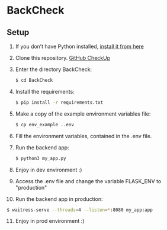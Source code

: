 # BackCheck

## Setup

1. If you don’t have Python installed, [install it from here](https://www.python.org/downloads/)

2. Clone this repository. [GitHub CheckUp](https://github.com/Balyeet1/CheckUP)

3. Enter the directory BackCheck:

   ```bash
   $ cd BackCheck
   ```

4. Install the requirements:

   ```bash
   $ pip install -r requirements.txt
   ```

5. Make a copy of the example environment variables file:

   ```bash
   $ cp env_example ..env
   ```

6. Fill the environment variables, contained in the .env file.

7. Run the backend app:

   ```bash
   $ python3 my_app.py
   ```
   
8. Enjoy in dev environment :)


9. Access the .env file and change the variable FLASK_ENV to "production"


10. Run the backend app in production:

   ```bash
   $ waitress-serve --threads=4 --listen=*:8080 my_app:app
   ```
   
11. Enjoy in prod environment :)
